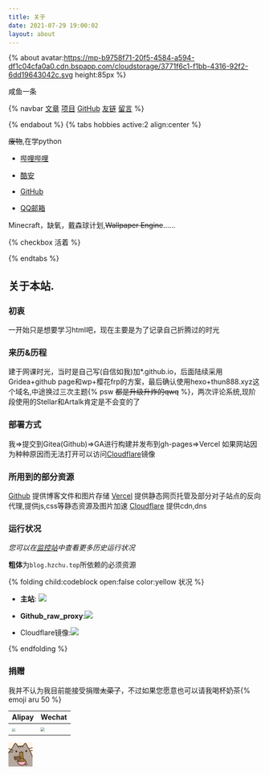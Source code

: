 ```yaml
---
title: 关于
date: 2021-07-29 19:00:02
layout: about
---
```


{% about avatar:https://mp-b9758f71-20f5-4584-a594-df1c04cfa0a0.cdn.bspapp.com/cloudstorage/3771f6c1-f1bb-4316-92f2-6dd19643042c.svg height:85px %}

咸鱼一条

{% navbar [文章](/) [项目](/wiki/) [GitHub](https://github.com/thun888/) [友链](/friends/) [留言](/say/) %}

{% endabout %}
{% tabs hobbies active:2 align:center %}

<!-- tab 技能 -->

~~废物~~,在学python

<!-- tab 联系方式 -->

- [哔哩哔哩](https://space.bilibili.com/451090261)

- [酷安](https://www.coolapk.com/u/2399850)

- [GitHub](https://www.github.com/thun888)

- [QQ邮箱](mailto:thun888@qq.com)

<!-- tab 游戏 -->

Minecraft，缺氧，戴森球计划,~~Wallpaper Engine~~......

<!-- tab Todo -->
{% checkbox 活着 %}

{% endtabs %}

## 关于本站.

### 初衷

一开始只是想要学习html吧，现在主要是为了记录自己折腾过的时光

### 来历&历程

建于网课时光，当时是自己写(自信如我)加\*.github.io，后面陆续采用Gridea+github page和wp+樱花frp的方案，最后确认使用hexo+thun888.xyz这个域名,中途换过三次主题{% psw <del>都是升级升炸的qwq</del> %}，两次评论系统,现阶段使用的Stellar和Artalk肯定是不会变的了

### 部署方式

我=>提交到Gitea(Github)=>GA进行构建并发布到gh-pages=>Vercel
如果网站因为种种原因而无法打开可以访问[Cloudflare](https://cfblog.hzchu.top/)镜像

### 所用到的部分资源

[Github](https://github.com/) 提供博客文件和图片存储
[Vercel](https://vercel.com/) 提供静态网页托管及部分对子站点的反向代理,提供js,css等静态资源及图片加速
[Cloudflare](https://www.cloudflare.com/) 提供cdn,dns

### 运行状况

*您可以在*[*监控站*](https://status.hzchu.top/)*中查看更多历史运行状况*

**粗体**为`blog.hzchu.top`所依赖的必须资源

{% folding child:codeblock open:false color:yellow 状况 %}

- **主站**: <span class="tag-plugin emoji"><img style="height:1.5em" src="https://img.shields.io/website?url=https://blog.hzchu.top"></span>

- **Github_raw_proxy**:<span class="tag-plugin emoji"><img style="height:1.5em" src="https://img.shields.io/website?url=https://raw.hzchu.top/thun888/myblog/gh-page/img/satus.png"></span>

- Cloudflare镜像:<span class="tag-plugin emoji"><img style="height:1.5em" src="https://img.shields.io/website?url=https://cfblog.hzchu.top"></span>

{% endfolding %}

### 捐赠

我并不认为我目前能接受捐赠~~太菜了~~，不过如果您愿意也可以请我喝杯奶茶{% emoji aru 50 %}

|Alipay|Wechat|
|-|-|
|<img src="https://onep.hzchu.top/mount/pic/2023/01/25/63d0a914495c1.webp" style="zoom:42.5%;" />|<img src="https://onep.hzchu.top/mount/pic/2023/01/25/63d0a92955df2.webp" style="zoom:50%;" />|

![](/img/post/5b73a4a33f9bb3df5e1236b4021492fe.gif)